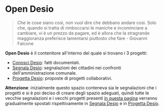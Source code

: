 # Open Desio

> Che le cose siano così, non vuol dire che debbano andare così. Solo che, quando si tratta di rimboccarsi le maniche e incominciare a cambiare, vi è un prezzo da pagare, ed è allora che la stragrande maggioranza preferisce lamentarsi piuttosto che fare - Giovanni Falcone

**Open Desio** è il contenitore all'interno del quale si trovano i 3 progetti:

- [Conosci Desio](https://github.com/open-comune/conosci-desio): fatti documentati.
- [Segnala Desio](https://github.com/open-comune/segnala-desio): segnalazioni dei cittadini nei confronti dell'amministrazione comunale.
- [Progetta Desio](https://github.com/open-comune/progetta-desio): proposte di progetti collaborativi.

**Attenzione**: inizialmente questo spazio conteneva sia le segnalazioni che i progetti e si è poi deciso di creare degli spazio adeguati, quindi tutte le vecchie segnalazioni e i vecchi progetti presenti [in questa pagina](https://github.com/open-comune/desio/issues) verranno gradualmente spostati rispettivamente in [Segnala Desio](https://github.com/open-comune/segnala-desio/issues) e in [Progetta Desio](https://github.com/open-comune/progetta-desio/issues).
